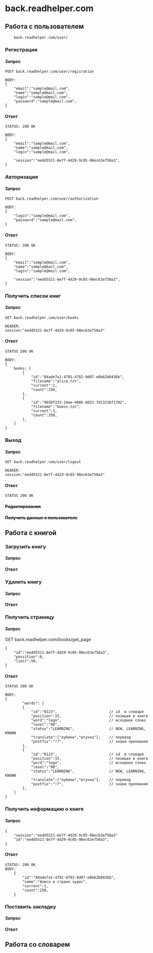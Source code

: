 
# back.readhelper.com



## Работа с пользователем
~~~
    back.readhelper.com/user/
~~~
### Регистрация 
#### Запрос
~~~
POST back.readhelper.com/user/regisration

BODY:
{
    "email":"sample@mail.com",
    "name":"sample@mail.com",
    "login":"sample@mail.com",
    "password":"sample@mail.com",
}
~~~
#### Ответ
~~~
STATUS: 200 OK

BODY:
{
    "email":"sample@mail.com",
    "name":"sample@mail.com",
    "login":"sample@mail.com",

    "session":"eedd5521-8e7f-4d29-9c05-98ec63e750a3",
}
~~~
### Авторизация
#### Запрос
~~~
POST back.readhelper.com/user/authorization

BODY:
{
    "login":"sample@mail.com",
    "password":"sample@mail.com",
}
~~~
#### Ответ
~~~
STATUS: 200 OK

BODY:
{   
    "email":"sample@mail.com",
    "name":"sample@mail.com",
    "login":"sample@mail.com",
    
    "session":"eedd5521-8e7f-4d29-9c05-98ec63e750a3",
}
~~~
### Получить список книг
#### Запрос
~~~
GET back.readhelper.com/user/books

HEADER:
session:"eedd5521-8e7f-4d29-9c05-98ec63e750a3"
~~~
#### Ответ
~~~
STATUS 200 OK

BODY:
{
    books: [
        {
            "id":"84ade7a1-4791-4782-9d07-e0b62b0436b",
            "filename":"alice.txt",
            "current":1,
            "count":250,
        },
        {
            "id":"9658f233-14ae-4086-8d22-7d1323bf1702",
            "filename":"mumin.txt",
            "current":1,
            "count":250,
        },
    ]
}
~~~
### Выход
#### Запрос
~~~
GET back.readhelper.com/user/logout

HEADER:
session:"eedd5521-8e7f-4d29-9c05-98ec63e750a3"
~~~
#### Ответ
~~~
STATUS 200 OK
~~~
#### ~~Редактирования~~
#### ~~Получить данные о пользователе~~


## Работа с книгой

### Загрузить книгу
#### Запрос
#### Ответ

### Удалить книгу
#### Запрос
#### Ответ

### Получить страницу
#### Запрос
GET back.readhelper.com/books/get_page
~~~
{
    "id":"eedd5521-8e7f-4d29-9c05-98ec63e750a3",
    "possition":0,
    "limit":50,
}
~~~
#### Ответ
~~~
STATUS 200 OK

BODY:
{
        "words": [
        {
            "id":"0123",                        // id  в словаре
            "position":15,                      // позиция в книге
            "word":"lego",                      // исходное слово
            "level":"90",
            "status":"LEARNING",                // NEW, LEARNING, KNOWN
            "translate":["кубики","штучка"],    // перевод
            "postfix":"!?",                     // знаки препиания
        },
        {
            "id":"0123",                        // id  в словаре
            "position":15,                      // позиция в книге
            "word":"lego",                      // исходное слово
            "level":"90",
            "status":"LEARNING",                // NEW, LEARNING, KNOWN
            "translate":["кубики","штучка"],    // перевод
            "postfix":"!?",                     // знаки препиания
        },
    ]
}
~~~

### Получить информацию о книге
#### Запрос
~~~
{
    "session":"eedd5521-8e7f-4d29-9c05-98ec63e750a3"
    "id":"eedd5521-8e7f-4d29-9c05-98ec63e750a3",
}
~~~
#### Ответ
~~~
STATUS: 200 OK
BODY:
    {
        "id":"84ade7a1-4791-4782-9d07-e0b62b0436b",
        "name":"Алиса в стране чудес",
        "current":1,
        "count":250,
    }
~~~

### Поставить закладку
#### Запрос
#### Ответ

## Работа со словарем






